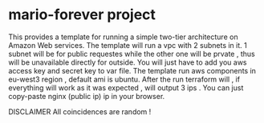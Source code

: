 # mario-forever project 

This provides a template for running a simple two-tier architecture on Amazon Web services.
The template will run a vpc with  2 subnets in it. 1 subnet will be for public requestes while the other one will be prvate , thus will be unavailable directly for outside.
You will just have to add you aws access key and secret key to var file. 
The template run aws components in eu-west3 region , default ami is ubuntu.
After the run terraform will , if everything will work as it was expected , will output 3 ips . You can just copy-paste nginx (public ip) ip in your browser.


DISCLAIMER
All coincidences are random !
